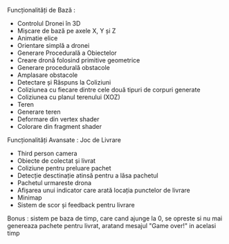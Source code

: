 Funcționalități de Bază :
  - Controlul Dronei în 3D
  - Mișcare de bază pe axele X, Y și Z 
  - Animatie elice 
  - Orientare simplă a dronei 
  - Generare Procedurală a Obiectelor 
  - Creare dronă folosind primitive geometrice
  - Generare procedurală obstacole
  - Amplasare obstacole 
  - Detectare și Răspuns la Coliziuni 
  - Coliziunea cu fiecare dintre cele două tipuri de corpuri generate
  - Coliziunea cu planul terenului (XOZ)
  - Teren 
  - Generare teren
  - Deformare din vertex shader
  - Colorare din fragment shader

Funcționalități Avansate :  Joc de Livrare
  - Third person camera
  - Obiecte de colectat și livrat
  - Coliziune pentru preluare pachet
  - Detecție desctinație atinsă pentru a lăsa pachetul
  - Pachetul urmareste drona
  - Afișarea unui indicator care arată locația punctelor de livrare
  - Minimap 
  - Sistem de scor și feedback pentru livrare

Bonus : sistem pe baza de timp, care cand ajunge la 0, se opreste si nu mai genereaza pachete pentru livrat, aratand mesajul "Game over!" in acelasi timp
